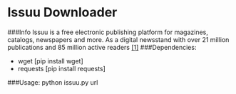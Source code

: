 Issuu Downloader
==============
###Info
Issuu is a free electronic publishing platform for magazines, catalogs, newspapers and more. As a digital newsstand with over 21 million publications and 85 million active readers [[1]](https://en.wikipedia.org/wiki/Issuu)
###Dependencies:

+ wget [pip install wget] 
+ requests [pip install requests]

###Usage:
python issuu.py url
